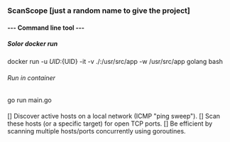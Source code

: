 ### ScanScope [just a random name to give the project]

#### --- Command line tool ---

##### Solor docker run
docker run -u ${UID}:${UID} -it -v ./:/usr/src/app -w /usr/src/app golang bash

###### Run in container
go run main.go

####
[] Discover active hosts on a local network (ICMP "ping sweep").
[] Scan these hosts (or a specific target) for open TCP ports.
[] Be efficient by scanning multiple hosts/ports concurrently using goroutines.